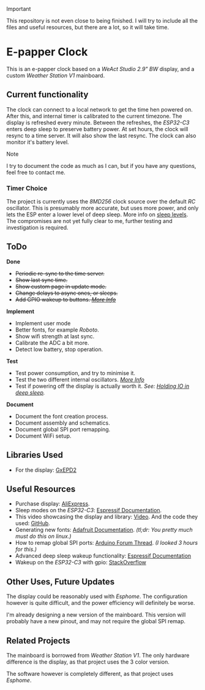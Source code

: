 > [!IMPORTANT]
> This repository is not even close to being finished.
> I will try to include all the files and useful resources,
> but there are a lot, so it will take time.

# E-papper Clock 

This is an e-papper clock based on a *WeAct Studio 2.9" BW* display, and a custom *Weather Station V1* mainboard.

## Current functionality

The clock can connect to a local network to get the time hen powered on.
After this, and internal timer is calibrated to the current timezone.
The display is refreshed every minute. Between the refreshes, the *ESP32-C3*
enters deep sleep to preserve battery power. At set hours, the clock
will resync to a time server. It will also show the last resync.
The clock can also monitor it's battery level.

> [!NOTE]
> I try to document the code as much as I can, but if you have any questions,
> feel free to contact me.

### Timer Choice

The project is currently uses the *8MD256* clock source over the default *RC* oscillator.
This is presumably more accurate, but uses more power, and only lets the ESP enter a lower
level of deep sleep. More info on [sleep levels](https://docs.espressif.com/projects/esp-idf/en/stable/esp32c3/api-reference/system/sleep_modes.html#sub-sleep-modes).
The compromises are not yet fully clear to me, further testing and investigation is required.

## ToDo

**Done**
  - ~~Periodic re-sync to the time server.~~
  - ~~Show last sync time.~~
  - ~~Show custom page in update mode.~~
  - ~~Change delays to async ones, or sleeps.~~
  - ~~Add GPIO wakeup to buttons. *[More Info](https://docs.espressif.com/projects/esp-idf/en/stable/esp32c3/api-reference/system/sleep_modes.html#_CPPv433esp_deep_sleep_enable_gpio_wakeup8uint64_t33esp_deepsleep_gpio_wake_up_mode_t)*~~

**Implement**
  - Implement user mode
  - Better fonts, for example *Roboto*.
  - Show wifi strength at last sync.
  - Calibrate the ADC a bit more.
  - Detect low battery, stop operation.

**Test**
  - Test power consumption, and try to minimise it.
  - Test the two different internal oscillators. *[More Info](https://docs.espressif.com/projects/esp-idf/en/stable/esp32c3/api-reference/system/system_time.html)*
  - Test if powering off the display is actually worth it. *See: [Holding IO in deep sleep](https://docs.espressif.com/projects/esp-idf/en/stable/esp32c3/api-reference/system/sleep_modes.html#configuring-ios-deep-sleep-only).*

**Document**
  - Document the font creation process.
  - Document assembly and schematics.
  - Document global SPI port remapping.
  - Document WiFi setup.

## Libraries Used

  - For the display: [GxEPD2](https://github.com/ZinggJM/GxEPD2)

## Useful Resources

  - Purchase display: [AliExpress](https://www.aliexpress.com/item/1005004644515880.html?spm=a2g0o.order_list.order_list_main.89.31de1802V2DEme).
  - Sleep modes on the *ESP32-C3*: [Espressif Documentation](https://docs.espressif.com/projects/esp-idf/en/v5.4/esp32c3/api-reference/system/sleep_modes.html).
  - This video showcasing the display and library: [Video](https://youtu.be/KZGjsC-JkR8?si=c3sMc7xT4hFs9A2L).
    And the code they used: [GitHub](https://github.com/devtales-official/screen-test/tree/main/devtales_screentest_ep2).
  - Generating new fonts: [Adafruit Documentation](https://learn.adafruit.com/adafruit-gfx-graphics-library/using-fonts).
  *(tl;dr: You pretty much must do this on linux.)*
  - How to remap global SPI ports: [Arduino Forum Thread](https://forum.arduino.cc/t/understanding-spi-pin-remapping-for-gxepd2-on-a-esp32-c3-mini/1065982).
  *(I looked 3 hours for this.)*
  - Advanced deep sleep wakeup functionality: [Espressif Documentation](https://docs.espressif.com/projects/esp-idf/en/stable/esp32c3/api-guides/deep-sleep-stub.html)
  - Wakeup on the *ESP32-C3* with gpio: [StackOverflow](https://stackoverflow.com/questions/76823215/deep-sleep-with-ext0-or-ext1-on-esp32-c3-mini-1)

## Other Uses, Future Updates

The display could be reasonably used with *Esphome*. The configuration however is quite difficult, and the power efficiency will 
definitely be worse.

I'm already designing a new version of the mainboard. This version will probably have a new pinout, and may not require the global SPI remap.

## Related Projects

The mainboard is borrowed from *Weather Station V1*. The only hardware difference is the display, as that project uses the 3 color version.

The software however is completely different, as that project uses *Esphome*.